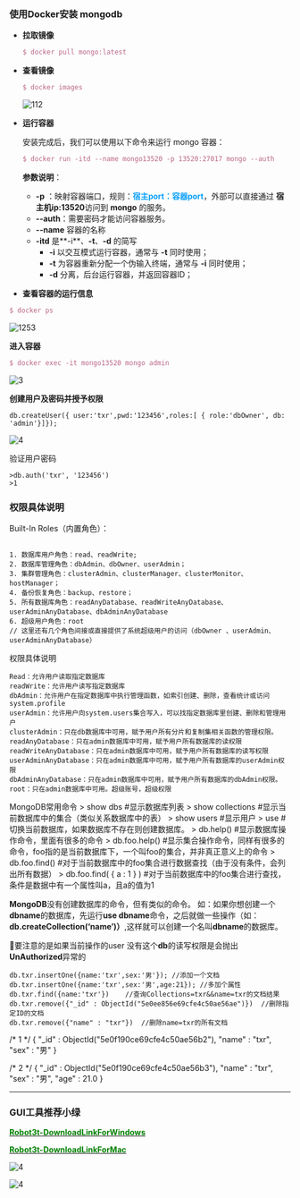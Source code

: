 ### 使用Docker安装 mongodb

- **拉取镜像**

  ```latex
  $ docker pull mongo:latest
  ```

- **查看镜像**

  ```latex
  $ docker images
  ```

  ![112](C:\Users\Crouten\Desktop\images-b\1.png)

- **运行容器**

  安装完成后，我们可以使用以下命令来运行 mongo 容器：

  ```latex
  $ docker run -itd --name mongo13520 -p 13520:27017 mongo --auth
  ```

  **参数说明**：

  - **-p** ：映射容器端口，规则：<strong style='color:#089EF9'>宿主port：容器port</strong>，外部可以直接通过 **宿主机ip:13520**访问到 **mongo** 的服务。
  - **--auth**：需要密码才能访问容器服务。
  - **--name** 容器的名称
  - **-itd** 是**-i**、**-t**、**-d** 的简写
    - **-i**  以交互模式运行容器，通常与 **-t** 同时使用；
    - **-t** 为容器重新分配一个伪输入终端，通常与 **-i** 同时使用；  
    - **-d**  分离，后台运行容器，并返回容器ID； 

-  **查看容器的运行信息**


  ```latex
  $ docker ps
  ```

  ![1253](C:\Users\Crouten\Desktop\images-b\2.png)

**进入容器**

```latex
$ docker exec -it mongo13520 mongo admin
```

![3](C:\Users\Crouten\Desktop\images-b\3.png)

**创建用户及密码并授予权限**

```mariadb
db.createUser({ user:'txr',pwd:'123456',roles:[ { role:'dbOwner', db: 'admin'}]});
```

![4](C:\Users\Crouten\Desktop\images-b\4.png)

验证用户密码

```mariadb
>db.auth('txr', '123456')
>1
```





### 权限具体说明

Built-In Roles（内置角色）：

```

1. 数据库用户角色：read、readWrite; 
2. 数据库管理角色：dbAdmin、dbOwner、userAdmin；
3. 集群管理角色：clusterAdmin、clusterManager、clusterMonitor、hostManager； 
4. 备份恢复角色：backup、restore； 
5. 所有数据库角色：readAnyDatabase、readWriteAnyDatabase、userAdminAnyDatabase、dbAdminAnyDatabase 
6. 超级用户角色：root 
// 这里还有几个角色间接或直接提供了系统超级用户的访问（dbOwner 、userAdmin、userAdminAnyDatabase）
```

权限具体说明

```
Read：允许用户读取指定数据库
readWrite：允许用户读写指定数据库
dbAdmin：允许用户在指定数据库中执行管理函数，如索引创建、删除，查看统计或访问system.profile
userAdmin：允许用户向system.users集合写入，可以找指定数据库里创建、删除和管理用户
clusterAdmin：只在db数据库中可用，赋予用户所有分片和复制集相关函数的管理权限。
readAnyDatabase：只在admin数据库中可用，赋予用户所有数据库的读权限
readWriteAnyDatabase：只在admin数据库中可用，赋予用户所有数据库的读写权限
userAdminAnyDatabase：只在admin数据库中可用，赋予用户所有数据库的userAdmin权限
dbAdminAnyDatabase：只在admin数据库中可用，赋予用户所有数据库的dbAdmin权限。
root：只在admin数据库中可用。超级账号，超级权限
```

MongoDB常用命令
\> show dbs #显示数据库列表 
\> show collections #显示当前数据库中的集合（类似关系数据库中的表）
\> show users #显示用户
\> use <db name> #切换当前数据库，如果数据库不存在则创建数据库。 
\> db.help() #显示数据库操作命令，里面有很多的命令 
\> db.foo.help() #显示集合操作命令，同样有很多的命令，foo指的是当前数据库下，一个叫foo的集合，并非真正意义上的命令 
\> db.foo.find() #对于当前数据库中的foo集合进行数据查找（由于没有条件，会列出所有数据） 
\> db.foo.find( { a : 1 } ) #对于当前数据库中的foo集合进行查找，条件是数据中有一个属性叫a，且a的值为1

**MongoDB**没有创建数据库的命令，但有类似的命令。 如：如果你想创建一个**dbname**的数据库，先运行**use dbname**命令，之后就做一些操作（如：**db.createCollection(‘name’)）**,这样就可以创建一个名叫**dbname**的数据库。

📌要注意的是如果当前操作的user 没有这个**db**的读写权限是会抛出**UnAuthorized**异常的

```tiki wiki
db.txr.insertOne({name:'txr',sex:'男'}); //添加一个文档
db.txr.insertOne({name:'txr',sex:'男',age:21}); //多加个属性
db.txr.find({name:'txr'})    //查询Collections=txr&&name=txr的文档结果
db.txr.remove({"_id" : ObjectId("5e0ee856e69cfe4c50ae56ae")})  //删除指定ID的文档
db.txr.remove({"name" : "txr"})  //删除name=txr的所有文档
```





/* 1 */
{
    "_id" : ObjectId("5e0f190ce69cfe4c50ae56b2"),
    "name" : "txr",
    "sex" : "男"
}

/* 2 */
{
    "_id" : ObjectId("5e0f190ce69cfe4c50ae56b3"),
    "name" : "txr",
    "sex" : "男",
    "age" : 21.0
}

------



### GUI工具推荐**小绿**

[<strong style='color:green'>Robot3t-DownloadLinkForWindows</strong>]( https://download-test.robomongo.org/windows/studio-3t-robo-3t-windows-double-pack.zip)

[<strong style='color:green'>Robot3t-DownloadLinkForMac</strong>]( https://download-test.robomongo.org/mac/studio-3t-robo-3t-mac-double-pack.zip)

![4](C:\Users\Crouten\Desktop\images-b\5.png)

![4](C:\Users\Crouten\Desktop\images-b\6.png)